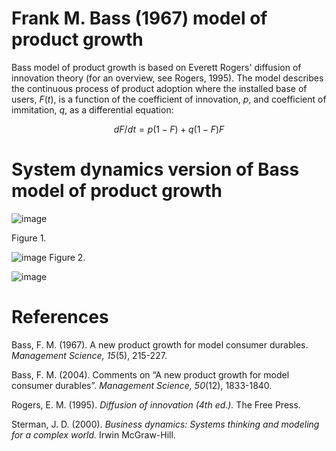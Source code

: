 # Frank M. Bass (1967) model of product growth
Bass model of product growth is based on Everett Rogers' diffusion of innovation theory (for an overview, see Rogers, 1995). The model describes the continuous process of product adoption where the installed base of users, $F(t)$, is a function of the coefficient of innovation, $p$, and coefficient of immitation, $q$, as a differential equation:

$$ dF/dt = p(1-F) + q(1-F)F $$

# System dynamics version of Bass model of product growth



![image](https://github.com/user-attachments/assets/8169bb0f-563e-4ab2-bb42-49bce8db29cd)

Figure 1. 

![image](https://github.com/user-attachments/assets/a9cea467-e133-41e7-9887-484a9e98f695)
Figure 2. 


![image](https://github.com/user-attachments/assets/f03e5734-8156-480b-9d79-196ccb371f13)

# References 

Bass, F. M. (1967). A new product growth for model consumer durables. *Management Science, 15*(5), 215-227. 

Bass, F. M. (2004). Comments on “A new product growth for model consumer durables”. *Management Science, 50*(12), 1833-1840. 

Rogers, E. M. (1995). *Diffusion of innovation (4th ed.).* The Free Press. 

Sterman, J. D. (2000). *Business dynamics: Systems thinking and modeling for a complex world.* Irwin McGraw-Hill. 






